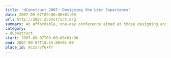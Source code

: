 ```yaml
---
title: 'dConstruct 2007: Designing the User Experience'
date: 2007-09-07T09:00:00+01:00
url: http://2007.dconstruct.org
summary: An affordable, one-day conference aimed at those designing and building the latest generation of web-based applications.
category:
- dConstruct
start: 2007-09-07T09:00:00+01:00
end: 2007-09-07T18:15:00+01:00
place_id: 9c2xrvf6+fr
---
```


